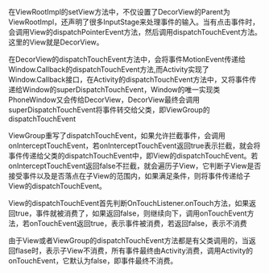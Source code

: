 在ViewRootImpl的setView方法中，不仅设置了DecorView的Parent为ViewRootImpl，还声明了很多InputStage来处理事件的输入。当有点击事件时，会调用View的dispatchPointerEvent方法，然后调用dispatchTouchEvent方法。这里的View就是DecorView。

在DecorView的dispatchTouchEvent方法中，会将事件MotionEvent传递给Window.Callback的dispatchTouchEvent方法,而Activity实现了Window.Callback接口，在Activity的dispatchTouchEvent方法中，又将事件传递给Window的superDispatchTouchEvent，Window的唯一实现类PhoneWindow又会传给DecorView，DecorView最终会调用superDispatchTouchEvent将事件转交给父类，即ViewGroup的dispatchTouchEvent

ViewGroup重写了dispatchTouchEvent，如果允许拦截事件，会调用onInterceptTouchEvent，若onInterceptTouchEvent返回true表示拦截，就会将事件传递给父类的dispatchTouchEvent中，即View的dispatchTouchEvent。若onInterceptTouchEvent返回false不拦截，就会遍历子View，它判断子View是否接受事件以及是否落点在子View的范围内，如果满足条件，则将事件传递给子View的dispatchTouchEvent。

View的dispatchTouchEvent首先判断OnTouchListener.onTouch方法，如果返回true，事件就被消费了，如果返回false，则继续向下，调用onTouchEvent方法，若onTouchEvent返回true，表示事件被消费，若返回false，表示不消费

由于View或者ViewGroup的dispatchTouchEvent方法都是有父类调用的，当返回flase时，表示子View不消费，所有事件最终由Activity消费，调用Activity的onTouchEvent，它默认为false，即事件最终不消费。

